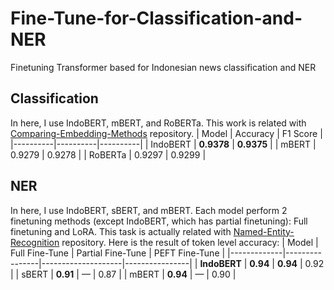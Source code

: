 # Fine-Tune-for-Classification-and-NER
Finetuning Transformer based for Indonesian news classification and NER
## Classification
In here, I use IndoBERT, mBERT, and RoBERTa. This work is related with [Comparing-Embedding-Methods](https://github.com/ThomasArtemius/Comparing-Embedding-Methods) repository.
| Model    | Accuracy | F1 Score |
|----------|----------|----------|
| IndoBERT | **0.9378** | **0.9375** |
| mBERT    | 0.9279   | 0.9278   |
| RoBERTa  | 0.9297   | 0.9299   |

## NER
In here, I use IndoBERT, sBERT, and mBERT. Each model perform 2 finetuning methods (except IndoBERT, which has partial finetuning): Full finetuning and LoRA. This task is actually related with [Named-Entity-Recognition](https://github.com/ThomasArtemius/Named-Entity-Recognition) repository. Here is the result of token level accuracy:
| Model       | Full Fine-Tune | Partial Fine-Tune | PEFT Fine-Tune |
|-------------|----------------|--------------------|----------------|
| **IndoBERT**   | **0.94**         | **0.94**             | 0.92           |
| sBERT       | **0.91**         | —                  | 0.87           |
| mBERT       | **0.94**         | —                  | 0.90           |
